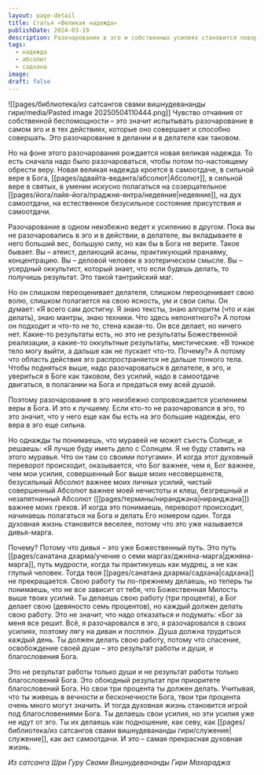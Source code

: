 ```yaml
---
layout: page-detail
title: Статья «Великая надежда»
publishDate: 2024-03-19
description: Разочарование в эго и собственных усилиях становится поворотным моментом, ведущим к глубокой вере, самоотдаче и упованию на Бога. Истинная духовная жизнь строится на сочетании личной практики и приоритета Божественной Милости – усилия становятся служением, а путь превращается в радостную игру под водительством Абсолюта.
tags:
  - надежда
  - абсолют
  - садхана
image: 
draft: false
---
```

![[pages/библиотека/из сатсангов свами вишнудевананды гири/media/Pasted image 20250504110444.png]]
Чувство отчаяния от собственной беспомощности – это значит испытывать разочарование в самом эго и в тех действиях, которые оно совершает и способно совершать. Это разочарование в делании и в делателе как таковом.

 Но на фоне этого разочарования рождается новая великая надежда. То есть сначала надо было разочароваться, чтобы потом по-настоящему обрести веру. Новая великая надежда кроется в самоотдаче, в сильной вере в Бога, [[pages/адвайта-веданта/абсолют|Абсолют]], в сильной вере в святых, в умении искусно полагаться на созерцательное [[pages/йога/лайя-йога/праджня-янтра/недеяние|недеяние]], на дух самоотдачи, на естественное безусильное состояние присутствия и самоотдачи.

 Разочарование в одном неизбежно ведет к усилению в другом. Пока вы не разочаровались в эго и в действии, в делателе, вы вкладываете в него больший вес, большую силу, но как бы в Бога не верите. Такое бывает. Вы – атеист, делающий асаны, практикующий пранаяму, концентрацию. Вы – деловой человек в эзотерическом смысле. Вы – усердный оккультист, который знает, что если будешь делать, то получишь результат. Это такой тантрийский маг.

 Но он слишком переоценивает делателя, слишком переоценивает свою волю, слишком полагается на свою ясность, ум и свои силы. Он думает: «Я всего сам достигну. Я знаю тексты, знаю алгоритм (что и как делать), знаю мантры, знаю техники. Что здесь непонятного?» А потом он подходит и что-то не то, стена какая-то. Он все делает, но ничего нет. Какие-то результаты есть, но это не результаты Божественной реализации, а какие-то оккультные результаты, мистические. «В тонкое тело могу выйти, а дальше как не пускает что-то. Почему?» А потому что область действия эго распространяется не дальше тонкого тела. Чтобы подняться выше, надо разочароваться в делателе, в эго, и увериться в Боге как таковом, без усилий, надо в самоотдаче двигаться, в полагании на Бога и предаться ему всей душой.

 Поэтому разочарование в эго неизбежно сопровождается усилением веры в Бога. И это к лучшему. Если кто-то не разочаровался в эго, то это значит, что у него еще как бы есть на эго большие надежды, его вера в эго еще сильна.

 Но однажды ты понимаешь, что муравей не может съесть Солнце, и решаешь: «Я лучше буду иметь дело с Солнцем. Я не буду ставить на этого муравья. Что он там со своими потугами». И когда этот духовный переворот происходит, оказывается, что Бог важнее, чем я, Бог важнее, чем мои усилия, совершенный Бог выше моих несовершенств, безусильный Абсолют важнее моих личных усилий, чистый совершенный Абсолют важнее моей нечистоты и клеш, безгрешный и незапятнанный Абсолют ([[pages/термины/ниранджана|ниранджана]]) важнее моих грехов. И когда это понимаешь, переворот происходит, начинаешь полагаться на Бога и делать Его номером один. Тогда духовная жизнь становится веселее, потому что это уже называется дивья-марга.

 Почему? Потому что дивья – это уже Божественный путь. Это путь [[pages/санатана дхарма/учение о семи маргах/джняна-марга|джняна-марга]], путь мудрости, когда ты практикуешь как мудрец, а не как глупый человек. Тогда твоя [[pages/санатана дхарма/садхана|садхана]] не прекращается. Свою работу ты по-прежнему делаешь, но теперь ты понимаешь, что не все зависит от тебя, что Божественная Милость выше твоих усилий. Ты делаешь свою работу (три процента), а Бог делает свою (девяносто семь процентов), но каждый должен делать свою работу. Это не значит, что надо отказаться и подумать: «Бог за меня все решит. Всё, я разочаровался в эго, я разочаровался в своих усилиях, поэтому лягу на диван и посплю». Душа должна трудиться каждый день. Ты должен делать свою работу, потому что спасение, освобождение своей души – это результат работы и души, и благословения Бога.

 Это не результат работы только души и не результат работы только благословений Бога. Это обоюдный результат при приоритете благословений Бога. Но свои три процента ты должен делать. Учитывая, что ты живешь в вечности и бесконечности Бога, твои три процента очень много могут значить. И тогда духовная жизнь становится игрой под благословениями Бога. Ты делаешь свои усилия, но эти усилия уже не идут от эго. Ты их делаешь как подношение, как севу, как [[pages/библиотека/из сатсангов свами вишнудевананды гири/служение|служение]], как акт самоотдачи. И это – самая прекрасная духовная жизнь.

*Из сатсанга Шри Гуру Свами Вишнудевананды Гири Махараджа*